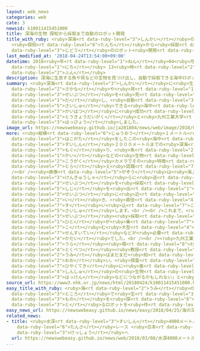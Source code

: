 ```yaml
---
layout: web_news
categories: web
cate: 3
newsid: k10011415451000
title: 深海の生物 探知から採取まで自動のロボット開発
title_with_ruby: <ruby>深海<rt data-ruby-level="3">しんかい</rt></ruby>の<ruby>生物<rt data-ruby-level="3">せいぶつ</rt></ruby>
  <ruby>探知<rt data-ruby-level="6">たんち</rt></ruby>から<ruby>採取<rt data-ruby-level="5">さいしゅ</rt></ruby>まで<ruby>自動<rt
  data-ruby-level="3">じどう</rt></ruby>のロボット<ruby>開発<rt data-ruby-level="3">かいはつ</rt></ruby>
last_modified_at: '2018-04-24T13:54:00+09:00'
datetime: 2018<ruby>年<rt data-ruby-level="1">ねん</rt></ruby>04<ruby>月<rt data-ruby-level="1">がつ</rt></ruby>24<ruby>日<rt
  data-ruby-level="1">にち</rt></ruby> 13<ruby>時<rt data-ruby-level="2">じ</rt></ruby>54<ruby>分<rt
  data-ruby-level="2">ふん</rt></ruby>
description: 深海に生息する魚や貝などの生物を見つけ出し、自動で採取できる海中ロボットの開発に成功した、と東京大学と九州工業大学のグループが発表しました。
summary: <ruby>深海<rt data-ruby-level="3">しんかい</rt></ruby>に<ruby>生息<rt data-ruby-level="3">せいそく</rt></ruby>する<ruby>魚<rt
  data-ruby-level="2">さかな</rt></ruby>や<ruby>貝<rt data-ruby-level="1">かい</rt></ruby>などの<ruby>生物<rt
  data-ruby-level="3">せいぶつ</rt></ruby>を<ruby>見<rt data-ruby-level="1">み</rt></ruby>つけ<ruby>出<rt
  data-ruby-level="1">だ</rt></ruby>し、<ruby>自動<rt data-ruby-level="3">じどう</rt></ruby>で<ruby>採取<rt
  data-ruby-level="5">さいしゅ</rt></ruby>できる<ruby>海中<rt data-ruby-level="2">かいちゅう</rt></ruby>ロボットの<ruby>開発<rt
  data-ruby-level="3">かいはつ</rt></ruby>に<ruby>成功<rt data-ruby-level="4">せいこう</rt></ruby>した、と<ruby>東京大学<rt
  data-ruby-level="2">とうきょうだいがく</rt></ruby>と<ruby>九州工業大学<rt data-ruby-level="3">きゅうしゅうこうぎょうだいがく</rt></ruby>のグループが<ruby>発表<rt
  data-ruby-level="3">はっぴょう</rt></ruby>しました。
image_url: https://newswebeasy.github.io/ja201804/news/web/image/2018/04/24/K10011415451_1804241426_1804241430_01_02.jpg
more: <ruby>縦横<rt data-ruby-level="6">じゅうおう</rt></ruby>１メートル<ruby>余<rt data-ruby-level="5">あま</rt></ruby>りの<ruby>箱形<rt
  data-ruby-level="3">はこがた</rt></ruby>をしたこの<ruby>海中<rt data-ruby-level="2">かいちゅう</rt></ruby>ロボットは、<ruby>水深<rt
  data-ruby-level="3">すいしん</rt></ruby>２０００メートルまでの<ruby>深海<rt data-ruby-level="3">しんかい</rt></ruby>に<ruby>潜<rt
  data-ruby-level="7">もぐ</rt></ruby>り、<ruby>魚<rt data-ruby-level="2">さかな</rt></ruby>や<ruby>貝<rt
  data-ruby-level="1">かい</rt></ruby>などの<ruby>生物<rt data-ruby-level="3">せいぶつ</rt></ruby>がどこにいるのか<ruby>光学<rt
  data-ruby-level="2">こうがく</rt></ruby>カメラでその<ruby>特徴<rt data-ruby-level="7">とくちょう</rt></ruby>を<ruby>捉<rt
  data-ruby-level="7">とら</rt></ruby>え<ruby>認識<rt data-ruby-level="7">にんしき</rt></ruby>できるということです。<br
  /><br /><ruby>画像<rt data-ruby-level="5">がぞう</rt></ruby>は<ruby>海上<rt data-ruby-level="2">かいじょう</rt></ruby>にいる<ruby>研究者<rt
  data-ruby-level="3">けんきゅうしゃ</rt></ruby>らに<ruby>送<rt data-ruby-level="3">おく</rt></ruby>られ、どの<ruby>生物<rt
  data-ruby-level="3">せいぶつ</rt></ruby>を<ruby>採取<rt data-ruby-level="5">さいしゅ</rt></ruby>するか<ruby>指示<rt
  data-ruby-level="5">しじ</rt></ruby>を<ruby>出<rt data-ruby-level="1">だ</rt></ruby>せば、その<ruby>生物<rt
  data-ruby-level="3">せいぶつ</rt></ruby>に<ruby>近<rt data-ruby-level="2">ちか</rt></ruby>づいて<ruby>行<rt
  data-ruby-level="2">い</rt></ruby>き、<ruby>直径<rt data-ruby-level="4">ちょっけい</rt></ruby>７センチほどのホースで<ruby>吸<rt
  data-ruby-level="7">す</rt></ruby>い<ruby>込<rt data-ruby-level="7">こ</rt></ruby>み<ruby>採取<rt
  data-ruby-level="5">さいしゅ</rt></ruby>します。<br /><br />これまで、<ruby>深海<rt data-ruby-level="3">しんかい</rt></ruby>での<ruby>生物<rt
  data-ruby-level="3">せいぶつ</rt></ruby><ruby>採取<rt data-ruby-level="5">さいしゅ</rt></ruby>には<ruby>人<rt
  data-ruby-level="1">ひと</rt></ruby>が<ruby>乗<rt data-ruby-level="7">の</rt></ruby>り<ruby>込<rt
  data-ruby-level="7">こ</rt></ruby>む<ruby>大型<rt data-ruby-level="4">おおがた</rt></ruby>の<ruby>潜水艇<rt
  data-ruby-level="7">せんすいてい</rt></ruby>などが<ruby>必要<rt data-ruby-level="4">ひつよう</rt></ruby>で、コストがかかるのが<ruby>課題<rt
  data-ruby-level="4">かだい</rt></ruby>でした。<br /><br /><ruby>九州工業大学<rt data-ruby-level="3">きゅうしゅうこうぎょうだいがく</rt></ruby>の<ruby>浦<rt
  data-ruby-level="7">うら</rt></ruby><ruby>環<rt data-ruby-level="8">わ</rt></ruby><ruby>特別<rt
  data-ruby-level="4">とくべつ</rt></ruby><ruby>教授<rt data-ruby-level="5">きょうじゅ</rt></ruby>は「<ruby>海<rt
  data-ruby-level="2">うみ</rt></ruby>はまだまだ<ruby>知<rt data-ruby-level="2">し</rt></ruby>らないことが<ruby>多<rt
  data-ruby-level="2">おお</rt></ruby>い。<ruby>探査<rt data-ruby-level="6">たんさ</rt></ruby>が<ruby>飛躍的<rt
  data-ruby-level="7">ひやくてき</rt></ruby>に<ruby>進<rt data-ruby-level="3">すす</rt></ruby>み、<ruby>新種<rt
  data-ruby-level="4">しんしゅ</rt></ruby>の<ruby>生物<rt data-ruby-level="3">せいぶつ</rt></ruby>の<ruby>発見<rt
  data-ruby-level="3">はっけん</rt></ruby>などにつながるかもしれない」と<ruby>話<rt data-ruby-level="2">はな</rt></ruby>しています。
source_url: https://www3.nhk.or.jp/news/html/20180424/k10011415451000.html
easy_title_with_ruby: <ruby>海<rt data-ruby-level="2">うみ</rt></ruby>の<ruby>深<rt data-ruby-level="3">ふか</rt></ruby>い<ruby>所<rt
  data-ruby-level="3">ところ</rt></ruby>で<ruby>生<rt data-ruby-level="3">い</rt></ruby>き<ruby>物<rt
  data-ruby-level="3">もの</rt></ruby>を<ruby>探<rt data-ruby-level="6">さが</rt></ruby>して<ruby>取<rt
  data-ruby-level="3">と</rt></ruby>るロボットを<ruby>作<rt data-ruby-level="2">つく</rt></ruby>る
easy_news_url: https://newswebeasy.github.io/news/easy/2018/04/25/海の深い所で生き物を探して取るロボットを作る
related_news:
- title: <ruby>水深<rt data-ruby-level="3">すいしん</rt></ruby>4000メートルの<ruby>深海<rt data-ruby-level="3">しんかい</rt></ruby><ruby>探査<rt
    data-ruby-level="6">たんさ</rt></ruby>レース <ruby>日本<rt data-ruby-level="1">にっぽん</rt></ruby>チーム<ruby>決勝<rt
    data-ruby-level="3">けっしょう</rt></ruby>へ
  url: https://newswebeasy.github.io/news/web/2018/03/08/水深4000メートルの深海探査レース-日本チーム決勝へ
...
```

